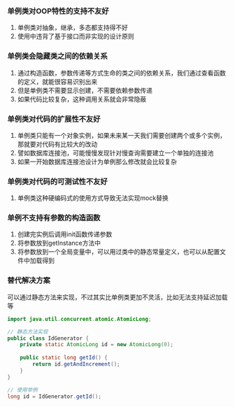 ### 单例类对OOP特性的支持不友好
1. 单例类对抽象，继承，多态都支持得不好
2. 使用中违背了基于接口而非实现的设计原则

### 单例类会隐藏类之间的依赖关系
1. 通过构造函数，参数传递等方式生命的类之间的依赖关系，我们通过查看函数的定义，就能很容易识别出来
2. 但是单例类不需要显示创建，不需要依赖参数传递
3. 如果代码比较复杂，这种调用关系就会非常隐蔽

### 单例类对代码的扩展性不友好
1. 单例类只能有一个对象实例，如果未来某一天我们需要创建两个或多个实例，那就要对代码有比较大的改动
2. 譬如数据库连接池，可能慢慢发现针对慢查询需要建立一个单独的连接池
3. 如果一开始数据库连接池设计为单例那么修改就会比较复杂

### 单例类对代码的可测试性不友好
1. 单例类这种硬编码式的使用方式导致无法实现mock替换

### 单例不支持有参数的构造函数
1. 创建完实例后调用init函数传递参数
2. 将参数放到getInstance方法中
3. 将参数放到一个全局变量中，可以用过类中的静态常量定义，也可以从配置文件中加载得到

### 替代解决方案
可以通过静态方法来实现，不过其实比单例类更加不灵活，比如无法支持延迟加载等

```java
import java.util.concurrent.atomic.AtomicLong;

// 静态方法实现
public class IdGenerator {
    private static AtomicLong id = new AtomicLong(0);
    
    public static long getId() {
        return id.getAndIncrement();
    }
}

// 使用举例
long id = IdGenerator.getId();
```
